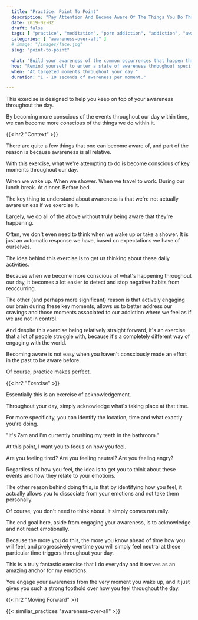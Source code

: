 ```yaml
---
  title: "Practice: Point To Point"
  description: "Pay Attention And Become Aware Of The Things You Do Throughout Your Day. The Intention Is To Allow You To Engage Your Mind In A Non-Reactive Way."
  date: 2019-02-02
  draft: false
  tags: [ "practice", "meditation", "porn addiction", "addiction", "awareness", "awareness exercises", "perspective", "nofap", "neverfap", "neverfap deluxe" ]
  categories: [ "awareness-over-all" ]
  # image: "/images/face.jpg"
  slug: "point-to-point"

  what: "Build your awareness of the common occurrences that happen throughout your day."
  how: "Remind yourself to enter a state of awareness throughout specific moments during your day."
  when: "At targeted moments throughout your day."
  duration: "1 - 10 seconds of awareness per moment."

---
```


<!-- VERY HAPPY WITH THIS -->

This exercise is designed to help you keep on top of your awareness throughout the day.

By becoming more conscious of the events throughout our day within time, we can become more conscious of the things we do within it.


{{< hr2 "Context" >}}


There are quite a few things that one can become aware of, and part of the reason is because awareness is all relative.

With this exercise, what we're attempting to do is become conscious of key moments throughout our day. 

When we wake up. When we shower. When we travel to work. During our lunch break. At dinner. Before bed.

The key thing to understand about awareness is that we're not actually aware unless if we exercise it.

Largely, we do all of the above without truly being aware that they're happening.

Often, we don't even need to think when we wake up or take a shower. It is just an automatic response we have, based on expectations we have of ourselves.

The idea behind this exercise is to get us thinking about these daily activities.

Because when we become more conscious of what's happening throughout our day, it becomes a lot easier to detect and stop negative habits from reoccurring. 

The other (and perhaps more significant) reason is that actively engaging our brain during these key moments, allows us to better address our cravings and those moments associated to our addiction where we feel as if we are not in control. 

And despite this exercise being relatively straight forward, it's an exercise that a lot of people struggle with, because it's a completely different way of engaging with the world.

Becoming aware is not easy when you haven't consciously made an effort in the past to be aware before.

Of course, practice makes perfect.



{{< hr2 "Exercise" >}}




Essentially this is an exercise of acknowledgement.

Throughout your day, simply acknowledge what's taking place at that time.

For more specificity, you can identify the location, time and what exactly you're doing.

"It's 7am and I'm currently brushing my teeth in the bathroom."

At this point, I want you to focus on how you feel.

Are you feeling tired? Are you feeling neutral? Are you feeling angry?

Regardless of how you feel, the idea is to get you to think about these events and how they relate to your emotions.

The other reason behind doing this, is that by identifying how you feel, it actually allows you to dissociate from your emotions and not take them personally. 

Of course, you don't need to think about. It simply comes naturally.

The end goal here, aside from engaging your awareness, is to acknowledge and not react emotionally.

Because the more you do this, the more you know ahead of time how you will feel, and progressively overtime you will simply feel neutral at these particular time triggers throughout your day. 

This is a truly fantastic exercise that I do everyday and it serves as an amazing anchor for my emotions.

You engage your awareness from the very moment you wake up, and it just gives you such a strong foothold over how you feel throughout the day.


{{< hr2 "Moving Forward" >}}

 

{{< similiar_practices "awareness-over-all" >}}


<!-- 
{{< hr2 "Additional Resources" >}}  -->

<!-- maybe link to other  -->


